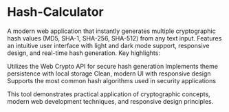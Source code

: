 # Hash-Calculator


A modern web application that instantly generates multiple cryptographic hash values (MD5, SHA-1, SHA-256, SHA-512) from any text input. Features an intuitive user interface with light and dark mode support, responsive design, and real-time hash generation.
Key highlights:

Utilizes the Web Crypto API for secure hash generation
Implements theme persistence with local storage
Clean, modern UI with responsive design
Supports the most common hash algorithms used in security applications

This tool demonstrates practical application of cryptographic concepts, modern web development techniques, and responsive design principles.
